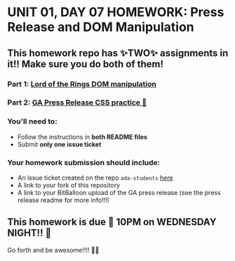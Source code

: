 # UNIT 01, DAY 07 HOMEWORK: Press Release and DOM Manipulation

## This homework repo has ✨TWO✨ assignments in it!! Make sure you do both of them!

### Part 1: [Lord of the Rings DOM manipulation](./dom/README.md)

### Part 2: [GA Press Release CSS practice 💪](./press-release/README.md)

### You'll need to:

- Follow the instructions in **both README files**
- Submit **only one issue ticket**

### Your homework submission should include:

- An issue ticket created on the repo `ada-students` [here](https://git.generalassemb.ly/nyc-wdi-ada/ada-students/issues/new)
- A link to your fork of this repository
- A link to your BitBalloon upload of the GA press release (see the press release readme for more info!!!)

## This homework is due 🚨 10PM on WEDNESDAY NIGHT!! 🚨

Go forth and be awesome!!!! 💪💪